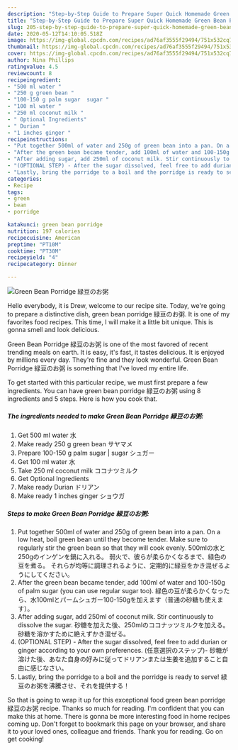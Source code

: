 ```yaml
---
description: "Step-by-Step Guide to Prepare Super Quick Homemade Green Bean Porridge 緑豆のお粥"
title: "Step-by-Step Guide to Prepare Super Quick Homemade Green Bean Porridge 緑豆のお粥"
slug: 205-step-by-step-guide-to-prepare-super-quick-homemade-green-bean-porridge
date: 2020-05-12T14:10:05.518Z
image: https://img-global.cpcdn.com/recipes/ad76af3555f29494/751x532cq70/green-bean-porridge-緑豆のお粥-recipe-main-photo.jpg
thumbnail: https://img-global.cpcdn.com/recipes/ad76af3555f29494/751x532cq70/green-bean-porridge-緑豆のお粥-recipe-main-photo.jpg
cover: https://img-global.cpcdn.com/recipes/ad76af3555f29494/751x532cq70/green-bean-porridge-緑豆のお粥-recipe-main-photo.jpg
author: Nina Phillips
ratingvalue: 4.5
reviewcount: 8
recipeingredient:
- "500 ml water "
- "250 g green bean "
- "100-150 g palm sugar  sugar "
- "100 ml water "
- "250 ml coconut milk "
- " Optional Ingredients"
- " Durian "
- "1 inches ginger "
recipeinstructions:
- "Put together 500ml of water and 250g of green bean into a pan. On a low heat, boil green bean until they become tender. Make sure to regularly stir the green bean so that they will cook evenly. 500mlの水と250gのインゲンを鍋に入れる。 弱火で、彼らが柔らかくなるまで、緑色の豆を煮る。 それらが均等に調理されるように、定期的に緑豆をかき混ぜるようにしてください。"
- "After the green bean became tender, add 100ml of water and 100-150g of palm sugar (you can use regular sugar too). 緑色の豆が柔らかくなったら、水100mlとパームシュガー100-150gを加えます（普通の砂糖も使えます）。"
- "After adding sugar, add 250ml of coconut milk. Stir continuously to dissolve the sugar. 砂糖を加えた後、250mlのココナッツミルクを加える。 砂糖を溶かすために絶えずかき混ぜる。"
- "(OPTIONAL STEP) - After the sugar dissolved, feel free to add durian or ginger according to your own preferences. (任意選択のステップ)- 砂糖が溶けた後、あなた自身の好みに従ってドリアンまたは生姜を追加すること自由に感じなさい。"
- "Lastly, bring the porridge to a boil and the porridge is ready to serve! 緑豆のお粥を沸騰させ、それを提供する！"
categories:
- Recipe
tags:
- green
- bean
- porridge

katakunci: green bean porridge 
nutrition: 197 calories
recipecuisine: American
preptime: "PT10M"
cooktime: "PT30M"
recipeyield: "4"
recipecategory: Dinner

---
```



![Green Bean Porridge 緑豆のお粥](https://img-global.cpcdn.com/recipes/ad76af3555f29494/751x532cq70/green-bean-porridge-緑豆のお粥-recipe-main-photo.jpg)

Hello everybody, it is Drew, welcome to our recipe site. Today, we're going to prepare a distinctive dish, green bean porridge 緑豆のお粥. It is one of my favorites food recipes. This time, I will make it a little bit unique. This is gonna smell and look delicious.



Green Bean Porridge 緑豆のお粥 is one of the most favored of recent trending meals on earth. It is easy, it's fast, it tastes delicious. It is enjoyed by millions every day. They're fine and they look wonderful. Green Bean Porridge 緑豆のお粥 is something that I've loved my entire life.


To get started with this particular recipe, we must first prepare a few ingredients. You can have green bean porridge 緑豆のお粥 using 8 ingredients and 5 steps. Here is how you cook that.

<!--inarticleads1-->

##### The ingredients needed to make Green Bean Porridge 緑豆のお粥:

1. Get 500 ml water 水
1. Make ready 250 g green bean サヤマメ
1. Prepare 100-150 g palm sugar | sugar シュガー
1. Get 100 ml water 水
1. Take 250 ml coconut milk ココナツミルク
1. Get  Optional Ingredients
1. Make ready  Durian ドリアン
1. Make ready 1 inches ginger ショウガ




<!--inarticleads2-->

##### Steps to make Green Bean Porridge 緑豆のお粥:

1. Put together 500ml of water and 250g of green bean into a pan. On a low heat, boil green bean until they become tender. Make sure to regularly stir the green bean so that they will cook evenly. 500mlの水と250gのインゲンを鍋に入れる。 弱火で、彼らが柔らかくなるまで、緑色の豆を煮る。 それらが均等に調理されるように、定期的に緑豆をかき混ぜるようにしてください。
1. After the green bean became tender, add 100ml of water and 100-150g of palm sugar (you can use regular sugar too). 緑色の豆が柔らかくなったら、水100mlとパームシュガー100-150gを加えます（普通の砂糖も使えます）。
1. After adding sugar, add 250ml of coconut milk. Stir continuously to dissolve the sugar. 砂糖を加えた後、250mlのココナッツミルクを加える。 砂糖を溶かすために絶えずかき混ぜる。
1. (OPTIONAL STEP) - After the sugar dissolved, feel free to add durian or ginger according to your own preferences. (任意選択のステップ)- 砂糖が溶けた後、あなた自身の好みに従ってドリアンまたは生姜を追加すること自由に感じなさい。
1. Lastly, bring the porridge to a boil and the porridge is ready to serve! 緑豆のお粥を沸騰させ、それを提供する！




So that is going to wrap it up for this exceptional food green bean porridge 緑豆のお粥 recipe. Thanks so much for reading. I'm confident that you can make this at home. There is gonna be more interesting food in home recipes coming up. Don't forget to bookmark this page on your browser, and share it to your loved ones, colleague and friends. Thank you for reading. Go on get cooking!
